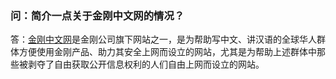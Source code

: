 ### 问：简介一点关于金刚中文网的情况？
答：[金刚中文网](atozitpro.net/zh/)是金刚公司旗下网站之一，是为帮助写中文、讲汉语的全球华人群体方便使用金刚产品、助力其安全上网而设立的网站，尤其是为帮助上述群体中那些被剥夺了自由获取公开信息权利的人们自由上网而设立的网站。
